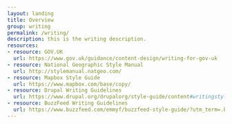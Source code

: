 ```yaml
---
layout: landing
title: Overview
group: writing
permalink: /writing/
description: this is the writing description.
resources:
- resource: GOV.UK
  url: https://www.gov.uk/guidance/content-design/writing-for-gov-uk
- resource: National Geographic Style Manual
  url: http://stylemanual.natgeo.com/
- resource: Mapbox Style Guide
  url: https://www.mapbox.com/base/copy/
- resource: Drupal Writing Guidelines
  url: https://www.drupal.org/drupalorg/style-guide/content#writingstyle
- resource: BuzzFeed Writing Guidelines
  url: https://www.buzzfeed.com/emmyf/buzzfeed-style-guide/?utm_term=.bse272AKq#.ccLv4vqRY
---
```

